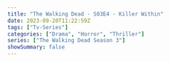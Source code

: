 ```yaml
---
title: "The Walking Dead - S03E4 - Killer Within"
date: 2023-09-20T11:22:59Z
tags: ["Tv-Series"]
categories: ["Drama", "Horror", "Thriller"]
series: ["The Walking Dead Season 3"]
showSummary: false
---
```


  <mux-player stream-type="on-demand"
  src="https://kp3d-my.sharepoint.com/personal/ryoo_kp3d_onmicrosoft_com/_layouts/15/download.aspx?share=EdqQ1opAMDFFkfyyLjlar-8BwbXgJiC-R1M7wcI6DWds0g" metadata-video-title="The Walking Dead - S03E4 - Killer Within" prefer-playback="mse" controls>
  </mux-player>
  
  
  <script src="https://cdn.jsdelivr.net/npm/@mux/mux-player"></script>
  
   <script id="OLTXsO1ncgvdrer1EHfhvT3hACnL6mOyraN01iDqlKlc" type="application/ld+json">
 {
  "@context": "https://schema.org/",
  "@type": "VideoObject",
  "name": "The Walking Dead - S03E4 - Killer Within",
  "contentUrl": "https://stream.mux.com/l1szbeK9aSyDQUU48vPjX5oc15502qkF8zCfCkYqX5ys.m3u8",
  "thumbnailUrl": "https://www.themoviedb.org/t/p/original/mu1zFlKK7pQbGbkCHDyRRQ6RMRW.jpg?width=314&fit_mode=preserve&time=25",
  "uploadDate": "2023-09-20T11:22:59Z",
}

</script>


